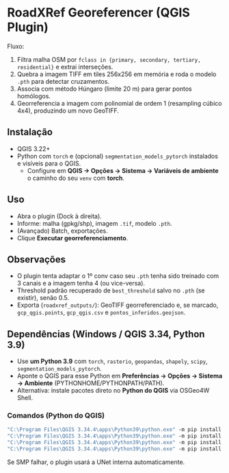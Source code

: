 
# RoadXRef Georeferencer (QGIS Plugin)

Fluxo:
1. Filtra malha OSM por `fclass in {primary, secondary, tertiary, residential}` e extrai interseções.
2. Quebra a imagem TIFF em tiles 256x256 em memória e roda o modelo `.pth` para detectar cruzamentos.
3. Associa com método Húngaro (limite 20 m) para gerar pontos homólogos.
4. Georreferencia a imagem com polinomial de ordem 1 (resampling cúbico 4x4), produzindo um novo GeoTIFF.

## Instalação
- QGIS 3.22+
- Python com `torch` e (opcional) `segmentation_models_pytorch` instalados e visíveis para o QGIS.
  - Configure em **QGIS → Opções → Sistema → Variáveis de ambiente** o caminho do seu `venv` com **torch**.

## Uso
- Abra o plugin (Dock à direita).
- Informe: malha (gpkg/shp), imagem `.tif`, modelo `.pth`.
- (Avançado) Batch, exportações.
- Clique **Executar georreferenciamento**.

## Observações
- O plugin tenta adaptar o 1º conv caso seu `.pth` tenha sido treinado com 3 canais e a imagem tenha 4 (ou vice-versa).
- Threshold padrão recuperado de `best_threshold` salvo no `.pth` (se existir), senão 0.5.
- Exporta (`roadxref_outputs/`): GeoTIFF georreferenciado e, se marcado, `gcp_qgis.points`, `gcp_qgis.csv` e `pontos_inferidos.geojson`.



## Dependências (Windows / QGIS 3.34, Python 3.9)
- Use **um Python 3.9** com `torch`, `rasterio`, `geopandas`, `shapely`, `scipy`, `segmentation_models_pytorch`.
- Aponte o QGIS para esse Python em **Preferências → Opções → Sistema → Ambiente** (PYTHONHOME/PYTHONPATH/PATH).
- Alternativa: instale pacotes direto no **Python do QGIS** via OSGeo4W Shell.

### Comandos (Python do QGIS)
```bat
"C:\Program Files\QGIS 3.34.4\apps\Python39\python.exe" -m pip install --upgrade pip
"C:\Program Files\QGIS 3.34.4\apps\Python39\python.exe" -m pip install rasterio==1.4.3 shapely==2.1.1 geopandas==1.1.1 scipy==1.16.1 numpy==2.3.2 pillow==11.0.0
"C:\Program Files\QGIS 3.34.4\apps\Python39\python.exe" -m pip install torch torchvision --extra-index-url https://download.pytorch.org/whl/cpu
"C:\Program Files\QGIS 3.34.4\apps\Python39\python.exe" -m pip install segmentation_models_pytorch==0.5.0
```
Se SMP falhar, o plugin usará a UNet interna automaticamente.
